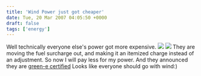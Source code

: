 ```yaml
---
title: 'Wind Power just got cheaper'
date: Tue, 20 Mar 2007 04:05:50 +0000
draft: false
tags: ['energy']
---
```


Well technically everyone else's power got more expensive. ![](http://www.shern.org/images/WindBeforeFeb.jpg) ![](http://www.shern.org/images/WindAfterFeb.jpg) They are moving the fuel surcharge out, and making it an itemized charge instead of an adjustment. So now I will pay less for my power. And they announced they are [green-e certified](http://www.green-e.org) Looks like everyone should go with wind:)